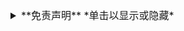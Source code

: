 <details>
  <summary style="font-size:16px"> **免责声明** *单击以显示或隐藏* </summary>
# 免责声明

该实验室内容是由 Microsoft 设计。这些资料中的任何漏洞和错误均由 Microsoft 负责维护。提供的内容已根据 Skillable 环境进行了调整，从而优化了平台内的用户体验。如果发现有与 Skillable 平台不直接相关的实验室问题，可以通过合作伙伴资源中心将反馈发送至 Microsoft 学习，网址为 [https://docs.microsoft.com/en-us/learn/certifications/certification-and-training-help](https://docs.microsoft.com/en-us/learn/certifications/certification-and-training-help)。
</details>